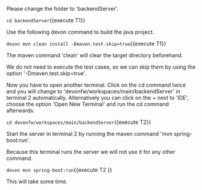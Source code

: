 

Please change the folder to &#39;backendServer&#39;.

`cd backendServer`{{execute T1}}
 
Use the following devon command to build the java project.

`devon mvn clean install -Dmaven.test.skip=true`{{execute T1}}

The maven command 'clean' will clear the target directory beforehand. 

We do not need to execute the test cases, so we can skip them by using the option '-Dmaven.test.skip=true'.




Now you have to open another terminal. Click on the cd command twice and you will change to &#39;devonfw/workspaces/main/backendServer&#39; in terminal 2 automatically. Alternatively you can click on the + next to &#39;IDE&#39;, choose the option &#39;Open New Terminal&#39; and run the cd command afterwards. 


`cd devonfw/workspaces/main/backendServer`{{execute T2}}

Start the server in terminal 2 by running the maven command 'mvn spring-boot:run'.

Because this terminal runs the server we will not use it for any other command.
 

`devon mvn spring-boot:run`{{execute T2 }}

This will take some time.

